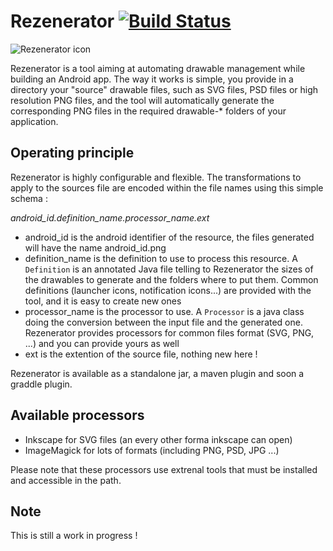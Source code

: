 # Rezenerator [![Build Status](https://travis-ci.org/fredszaq/Rezenerator.png?branch=master)](https://travis-ci.org/fredszaq/Rezenerator)

![Rezenerator icon](../../raw/master/rezenerator.png)

Rezenerator is a tool aiming at automating drawable management while building an Android app. The way it works is simple, you provide in a directory your "source" drawable files, such as SVG files, PSD files or high resolution PNG files, and the tool will automatically generate the corresponding PNG files in the required drawable-* folders of your application.

## Operating principle

Rezenerator is highly configurable and flexible. The transformations to apply to the sources file are encoded within the file names using this simple schema :

*android_id.definition_name.processor_name.ext*

* android_id is the android identifier of the resource, the files generated will have the name android_id.png
* definition_name is the definition to use to process this resource. A `Definition` is an annotated Java file telling to Rezenerator the sizes of the drawables to generate and the folders where to put them. Common definitions (launcher icons, notification icons...) are provided with the tool, and it is easy to create new ones
* processor_name is the processor to use. A `Processor` is a java class doing the conversion between the input file and the generated one. Rezenerator provides processors for common files format (SVG, PNG, ...) and you can provide yours as well
* ext is the extention of the source file, nothing new here ! 

Rezenerator is available as a standalone jar, a maven plugin and soon a graddle plugin.

## Available processors
* Inkscape for SVG files (an every other forma inkscape can open)
* ImageMagick for lots of formats (including PNG, PSD, JPG ...)

Please note that these processors use extrenal tools that must be installed and accessible in the path.



## Note

This is still a work in progress !

